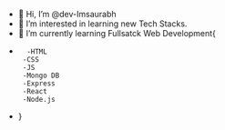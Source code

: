- 👋 Hi, I’m @dev-Imsaurabh
- 👀 I’m interested in learning new Tech Stacks. 
- 🌱 I’m currently learning Fullsatck Web Development{
-       -HTML
       -CSS
       -JS
       -Mongo DB
       -Express
       -React
       -Node.js
  
 
- }

  
      

<!---
dev-Imsaurabh/dev-Imsaurabh is a ✨ special ✨ repository because its `README.md` (this file) appears on your GitHub profile.
You can click the Preview link to take a look at your changes.
--->
